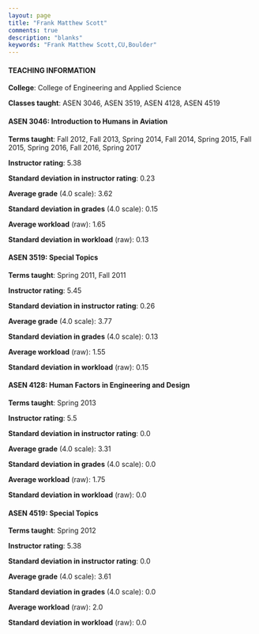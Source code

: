 ```yaml
---
layout: page
title: "Frank Matthew Scott" 
comments: true
description: "blanks"
keywords: "Frank Matthew Scott,CU,Boulder"
---
```

<head>
<script src="https://ajax.googleapis.com/ajax/libs/jquery/2.1.3/jquery.min.js"></script>
<script src="https://dl.dropboxusercontent.com/s/pc42nxpaw1ea4o9/highcharts.js?dl=0"></script>
<!-- <script src="../assets/js/highcharts.js"></script> -->
<style type="text/css">@font-face {
	font-family: "Bebas Neue";
	src: url(https://www.filehosting.org/file/details/544349/BebasNeue Regular.otf) format("opentype");
	}
	h1.Bebas { 
		font-family: "Bebas Neue", Verdana, Tahoma;
	}
</style>
</head>
	   
#### TEACHING INFORMATION

**College**: College of Engineering and Applied Science

**Classes taught**: ASEN 3046, ASEN 3519, ASEN 4128, ASEN 4519

#### ASEN 3046: Introduction to Humans in Aviation

**Terms taught**: Fall 2012, Fall 2013, Spring 2014, Fall 2014, Spring 2015, Fall 2015, Spring 2016, Fall 2016, Spring 2017

**Instructor rating**: 5.38

**Standard deviation in instructor rating**: 0.23

**Average grade** (4.0 scale): 3.62

**Standard deviation in grades** (4.0 scale): 0.15

**Average workload** (raw): 1.65

**Standard deviation in workload** (raw): 0.13

#### ASEN 3519: Special Topics

**Terms taught**: Spring 2011, Fall 2011

**Instructor rating**: 5.45

**Standard deviation in instructor rating**: 0.26

**Average grade** (4.0 scale): 3.77

**Standard deviation in grades** (4.0 scale): 0.13

**Average workload** (raw): 1.55

**Standard deviation in workload** (raw): 0.15

#### ASEN 4128: Human Factors in Engineering and Design

**Terms taught**: Spring 2013

**Instructor rating**: 5.5

**Standard deviation in instructor rating**: 0.0

**Average grade** (4.0 scale): 3.31

**Standard deviation in grades** (4.0 scale): 0.0

**Average workload** (raw): 1.75

**Standard deviation in workload** (raw): 0.0

#### ASEN 4519: Special Topics

**Terms taught**: Spring 2012

**Instructor rating**: 5.38

**Standard deviation in instructor rating**: 0.0

**Average grade** (4.0 scale): 3.61

**Standard deviation in grades** (4.0 scale): 0.0

**Average workload** (raw): 2.0

**Standard deviation in workload** (raw): 0.0

